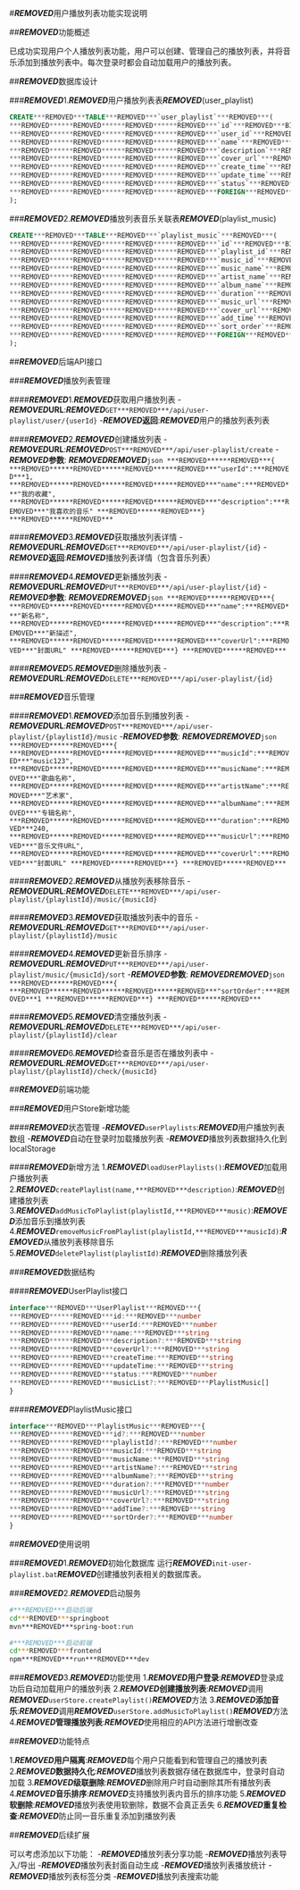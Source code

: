 #***REMOVED***用户播放列表功能实现说明

##***REMOVED***功能概述

已成功实现用户个人播放列表功能，用户可以创建、管理自己的播放列表，并将音乐添加到播放列表中。每次登录时都会自动加载用户的播放列表。

##***REMOVED***数据库设计

###***REMOVED***1.***REMOVED***用户播放列表表***REMOVED***(user_playlist)
```sql
CREATE***REMOVED***TABLE***REMOVED***`user_playlist`***REMOVED***(
***REMOVED******REMOVED******REMOVED******REMOVED***`id`***REMOVED***BIGINT***REMOVED***AUTO_INCREMENT***REMOVED***PRIMARY***REMOVED***KEY***REMOVED***COMMENT***REMOVED***'播放列表ID',
***REMOVED******REMOVED******REMOVED******REMOVED***`user_id`***REMOVED***BIGINT***REMOVED***NOT***REMOVED***NULL***REMOVED***COMMENT***REMOVED***'用户ID',
***REMOVED******REMOVED******REMOVED******REMOVED***`name`***REMOVED***VARCHAR(100)***REMOVED***NOT***REMOVED***NULL***REMOVED***COMMENT***REMOVED***'播放列表名称',
***REMOVED******REMOVED******REMOVED******REMOVED***`description`***REMOVED***TEXT***REMOVED***COMMENT***REMOVED***'播放列表描述',
***REMOVED******REMOVED******REMOVED******REMOVED***`cover_url`***REMOVED***VARCHAR(255)***REMOVED***COMMENT***REMOVED***'封面图片URL',
***REMOVED******REMOVED******REMOVED******REMOVED***`create_time`***REMOVED***DATETIME***REMOVED***DEFAULT***REMOVED***CURRENT_TIMESTAMP***REMOVED***COMMENT***REMOVED***'创建时间',
***REMOVED******REMOVED******REMOVED******REMOVED***`update_time`***REMOVED***DATETIME***REMOVED***DEFAULT***REMOVED***CURRENT_TIMESTAMP***REMOVED***ON***REMOVED***UPDATE***REMOVED***CURRENT_TIMESTAMP***REMOVED***COMMENT***REMOVED***'更新时间',
***REMOVED******REMOVED******REMOVED******REMOVED***`status`***REMOVED***TINYINT***REMOVED***DEFAULT***REMOVED***1***REMOVED***COMMENT***REMOVED***'状态：0-删除，1-正常',
***REMOVED******REMOVED******REMOVED******REMOVED***FOREIGN***REMOVED***KEY***REMOVED***(`user_id`)***REMOVED***REFERENCES***REMOVED***`user`(`id`)***REMOVED***ON***REMOVED***DELETE***REMOVED***CASCADE
);
```

###***REMOVED***2.***REMOVED***播放列表音乐关联表***REMOVED***(playlist_music)
```sql
CREATE***REMOVED***TABLE***REMOVED***`playlist_music`***REMOVED***(
***REMOVED******REMOVED******REMOVED******REMOVED***`id`***REMOVED***BIGINT***REMOVED***AUTO_INCREMENT***REMOVED***PRIMARY***REMOVED***KEY***REMOVED***COMMENT***REMOVED***'关联ID',
***REMOVED******REMOVED******REMOVED******REMOVED***`playlist_id`***REMOVED***BIGINT***REMOVED***NOT***REMOVED***NULL***REMOVED***COMMENT***REMOVED***'播放列表ID',
***REMOVED******REMOVED******REMOVED******REMOVED***`music_id`***REMOVED***VARCHAR(100)***REMOVED***NOT***REMOVED***NULL***REMOVED***COMMENT***REMOVED***'音乐ID',
***REMOVED******REMOVED******REMOVED******REMOVED***`music_name`***REMOVED***VARCHAR(200)***REMOVED***NOT***REMOVED***NULL***REMOVED***COMMENT***REMOVED***'音乐名称',
***REMOVED******REMOVED******REMOVED******REMOVED***`artist_name`***REMOVED***VARCHAR(200)***REMOVED***COMMENT***REMOVED***'艺术家名称',
***REMOVED******REMOVED******REMOVED******REMOVED***`album_name`***REMOVED***VARCHAR(200)***REMOVED***COMMENT***REMOVED***'专辑名称',
***REMOVED******REMOVED******REMOVED******REMOVED***`duration`***REMOVED***INT***REMOVED***COMMENT***REMOVED***'时长（秒）',
***REMOVED******REMOVED******REMOVED******REMOVED***`music_url`***REMOVED***VARCHAR(500)***REMOVED***COMMENT***REMOVED***'音乐文件URL',
***REMOVED******REMOVED******REMOVED******REMOVED***`cover_url`***REMOVED***VARCHAR(500)***REMOVED***COMMENT***REMOVED***'封面图片URL',
***REMOVED******REMOVED******REMOVED******REMOVED***`add_time`***REMOVED***DATETIME***REMOVED***DEFAULT***REMOVED***CURRENT_TIMESTAMP***REMOVED***COMMENT***REMOVED***'添加时间',
***REMOVED******REMOVED******REMOVED******REMOVED***`sort_order`***REMOVED***INT***REMOVED***DEFAULT***REMOVED***0***REMOVED***COMMENT***REMOVED***'排序顺序',
***REMOVED******REMOVED******REMOVED******REMOVED***FOREIGN***REMOVED***KEY***REMOVED***(`playlist_id`)***REMOVED***REFERENCES***REMOVED***`user_playlist`(`id`)***REMOVED***ON***REMOVED***DELETE***REMOVED***CASCADE
);
```

##***REMOVED***后端API接口

###***REMOVED***播放列表管理

####***REMOVED***1.***REMOVED***获取用户播放列表
-***REMOVED*****URL**:***REMOVED***`GET***REMOVED***/api/user-playlist/user/{userId}`
-***REMOVED*****返回**:***REMOVED***用户的播放列表列表

####***REMOVED***2.***REMOVED***创建播放列表
-***REMOVED*****URL**:***REMOVED***`POST***REMOVED***/api/user-playlist/create`
-***REMOVED*****参数**:
***REMOVED******REMOVED***```json
***REMOVED******REMOVED***{
***REMOVED******REMOVED******REMOVED******REMOVED***"userId":***REMOVED***1,
***REMOVED******REMOVED******REMOVED******REMOVED***"name":***REMOVED***"我的收藏",
***REMOVED******REMOVED******REMOVED******REMOVED***"description":***REMOVED***"我喜欢的音乐"
***REMOVED******REMOVED***}
***REMOVED******REMOVED***```

####***REMOVED***3.***REMOVED***获取播放列表详情
-***REMOVED*****URL**:***REMOVED***`GET***REMOVED***/api/user-playlist/{id}`
-***REMOVED*****返回**:***REMOVED***播放列表详情（包含音乐列表）

####***REMOVED***4.***REMOVED***更新播放列表
-***REMOVED*****URL**:***REMOVED***`PUT***REMOVED***/api/user-playlist/{id}`
-***REMOVED*****参数**:
***REMOVED******REMOVED***```json
***REMOVED******REMOVED***{
***REMOVED******REMOVED******REMOVED******REMOVED***"name":***REMOVED***"新名称",
***REMOVED******REMOVED******REMOVED******REMOVED***"description":***REMOVED***"新描述",
***REMOVED******REMOVED******REMOVED******REMOVED***"coverUrl":***REMOVED***"封面URL"
***REMOVED******REMOVED***}
***REMOVED******REMOVED***```

####***REMOVED***5.***REMOVED***删除播放列表
-***REMOVED*****URL**:***REMOVED***`DELETE***REMOVED***/api/user-playlist/{id}`

###***REMOVED***音乐管理

####***REMOVED***1.***REMOVED***添加音乐到播放列表
-***REMOVED*****URL**:***REMOVED***`POST***REMOVED***/api/user-playlist/{playlistId}/music`
-***REMOVED*****参数**:
***REMOVED******REMOVED***```json
***REMOVED******REMOVED***{
***REMOVED******REMOVED******REMOVED******REMOVED***"musicId":***REMOVED***"music123",
***REMOVED******REMOVED******REMOVED******REMOVED***"musicName":***REMOVED***"歌曲名称",
***REMOVED******REMOVED******REMOVED******REMOVED***"artistName":***REMOVED***"艺术家",
***REMOVED******REMOVED******REMOVED******REMOVED***"albumName":***REMOVED***"专辑名称",
***REMOVED******REMOVED******REMOVED******REMOVED***"duration":***REMOVED***240,
***REMOVED******REMOVED******REMOVED******REMOVED***"musicUrl":***REMOVED***"音乐文件URL",
***REMOVED******REMOVED******REMOVED******REMOVED***"coverUrl":***REMOVED***"封面URL"
***REMOVED******REMOVED***}
***REMOVED******REMOVED***```

####***REMOVED***2.***REMOVED***从播放列表移除音乐
-***REMOVED*****URL**:***REMOVED***`DELETE***REMOVED***/api/user-playlist/{playlistId}/music/{musicId}`

####***REMOVED***3.***REMOVED***获取播放列表中的音乐
-***REMOVED*****URL**:***REMOVED***`GET***REMOVED***/api/user-playlist/{playlistId}/music`

####***REMOVED***4.***REMOVED***更新音乐排序
-***REMOVED*****URL**:***REMOVED***`PUT***REMOVED***/api/user-playlist/music/{musicId}/sort`
-***REMOVED*****参数**:
***REMOVED******REMOVED***```json
***REMOVED******REMOVED***{
***REMOVED******REMOVED******REMOVED******REMOVED***"sortOrder":***REMOVED***1
***REMOVED******REMOVED***}
***REMOVED******REMOVED***```

####***REMOVED***5.***REMOVED***清空播放列表
-***REMOVED*****URL**:***REMOVED***`DELETE***REMOVED***/api/user-playlist/{playlistId}/clear`

####***REMOVED***6.***REMOVED***检查音乐是否在播放列表中
-***REMOVED*****URL**:***REMOVED***`GET***REMOVED***/api/user-playlist/{playlistId}/check/{musicId}`

##***REMOVED***前端功能

###***REMOVED***用户Store新增功能

####***REMOVED***状态管理
-***REMOVED***`userPlaylists`:***REMOVED***用户播放列表数组
-***REMOVED***自动在登录时加载播放列表
-***REMOVED***播放列表数据持久化到localStorage

####***REMOVED***新增方法
1.***REMOVED***`loadUserPlaylists()`:***REMOVED***加载用户播放列表
2.***REMOVED***`createPlaylist(name,***REMOVED***description)`:***REMOVED***创建播放列表
3.***REMOVED***`addMusicToPlaylist(playlistId,***REMOVED***music)`:***REMOVED***添加音乐到播放列表
4.***REMOVED***`removeMusicFromPlaylist(playlistId,***REMOVED***musicId)`:***REMOVED***从播放列表移除音乐
5.***REMOVED***`deletePlaylist(playlistId)`:***REMOVED***删除播放列表

###***REMOVED***数据结构

####***REMOVED***UserPlaylist接口
```typescript
interface***REMOVED***UserPlaylist***REMOVED***{
***REMOVED******REMOVED***id:***REMOVED***number
***REMOVED******REMOVED***userId:***REMOVED***number
***REMOVED******REMOVED***name:***REMOVED***string
***REMOVED******REMOVED***description?:***REMOVED***string
***REMOVED******REMOVED***coverUrl?:***REMOVED***string
***REMOVED******REMOVED***createTime:***REMOVED***string
***REMOVED******REMOVED***updateTime:***REMOVED***string
***REMOVED******REMOVED***status:***REMOVED***number
***REMOVED******REMOVED***musicList?:***REMOVED***PlaylistMusic[]
}
```

####***REMOVED***PlaylistMusic接口
```typescript
interface***REMOVED***PlaylistMusic***REMOVED***{
***REMOVED******REMOVED***id?:***REMOVED***number
***REMOVED******REMOVED***playlistId?:***REMOVED***number
***REMOVED******REMOVED***musicId:***REMOVED***string
***REMOVED******REMOVED***musicName:***REMOVED***string
***REMOVED******REMOVED***artistName?:***REMOVED***string
***REMOVED******REMOVED***albumName?:***REMOVED***string
***REMOVED******REMOVED***duration?:***REMOVED***number
***REMOVED******REMOVED***musicUrl?:***REMOVED***string
***REMOVED******REMOVED***coverUrl?:***REMOVED***string
***REMOVED******REMOVED***addTime?:***REMOVED***string
***REMOVED******REMOVED***sortOrder?:***REMOVED***number
}
```

##***REMOVED***使用说明

###***REMOVED***1.***REMOVED***初始化数据库
运行***REMOVED***`init-user-playlist.bat`***REMOVED***创建播放列表相关的数据库表。

###***REMOVED***2.***REMOVED***启动服务
```bash
#***REMOVED***启动后端
cd***REMOVED***springboot
mvn***REMOVED***spring-boot:run

#***REMOVED***启动前端
cd***REMOVED***frontend
npm***REMOVED***run***REMOVED***dev
```

###***REMOVED***3.***REMOVED***功能使用
1.***REMOVED*****用户登录**:***REMOVED***登录成功后自动加载用户的播放列表
2.***REMOVED*****创建播放列表**:***REMOVED***调用***REMOVED***`userStore.createPlaylist()`***REMOVED***方法
3.***REMOVED*****添加音乐**:***REMOVED***调用***REMOVED***`userStore.addMusicToPlaylist()`***REMOVED***方法
4.***REMOVED*****管理播放列表**:***REMOVED***使用相应的API方法进行增删改查

##***REMOVED***功能特点

1.***REMOVED*****用户隔离**:***REMOVED***每个用户只能看到和管理自己的播放列表
2.***REMOVED*****数据持久化**:***REMOVED***播放列表数据存储在数据库中，登录时自动加载
3.***REMOVED*****级联删除**:***REMOVED***删除用户时自动删除其所有播放列表
4.***REMOVED*****音乐排序**:***REMOVED***支持播放列表内音乐的排序功能
5.***REMOVED*****软删除**:***REMOVED***播放列表使用软删除，数据不会真正丢失
6.***REMOVED*****重复检查**:***REMOVED***防止同一音乐重复添加到播放列表

##***REMOVED***后续扩展

可以考虑添加以下功能：
-***REMOVED***播放列表分享功能
-***REMOVED***播放列表导入/导出
-***REMOVED***播放列表封面自动生成
-***REMOVED***播放列表播放统计
-***REMOVED***播放列表标签分类
-***REMOVED***播放列表搜索功能
